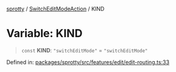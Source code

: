 
[sprotty](../globals) / [SwitchEditModeAction](../Namespace.SwitchEditModeAction) / KIND

# Variable: KIND

> `const` **KIND**: `"switchEditMode"` = `"switchEditMode"`

Defined in: [packages/sprotty/src/features/edit/edit-routing.ts:33](https://github.com/eclipse-sprotty/sprotty/blob/f9b2433481cc27a1ac0c92d525a92039ae7f6c76/packages/sprotty/src/features/edit/edit-routing.ts#L33)
